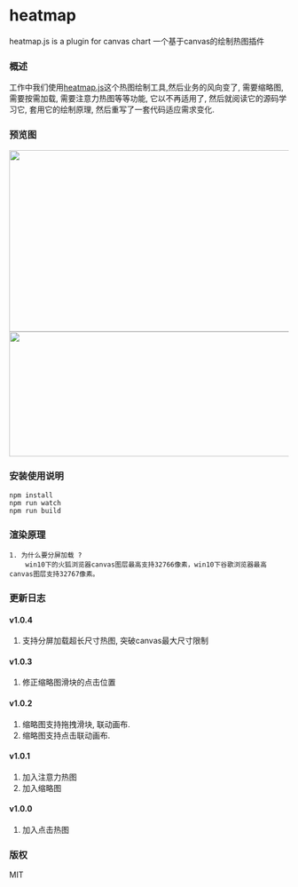 # heatmap
heatmap.js is a plugin for canvas chart 一个基于canvas的绘制热图插件

### 概述
工作中我们使用[heatmap.js](https://www.patrick-wied.at/static/heatmapjs/)这个热图绘制工具,然后业务的风向变了, 
需要缩略图, 需要按需加载, 需要注意力热图等等功能, 它以不再适用了, 然后就阅读它的源码学习它, 
套用它的绘制原理, 然后重写了一套代码适应需求变化.

### 预览图

<img src="https://github.com/tm-roamer/heatmap/blob/master/doc/click.png" width="630" height="327" >
<img src="https://github.com/tm-roamer/heatmap/blob/master/doc/attention.png" width="600" height="225" >

### 安装使用说明

    npm install
    npm run watch
    npm run build

### 渲染原理

    1. 为什么要分屏加载 ?
        win10下的火狐浏览器canvas图层最高支持32766像素，win10下谷歌浏览器最高canvas图层支持32767像素。
 
### 更新日志

#### v1.0.4
1. 支持分屏加载超长尺寸热图, 突破canvas最大尺寸限制

#### v1.0.3
1. 修正缩略图滑块的点击位置

#### v1.0.2
1. 缩略图支持拖拽滑块, 联动画布.
2. 缩略图支持点击联动画布.

#### v1.0.1
1. 加入注意力热图
2. 加入缩略图

#### v1.0.0
1. 加入点击热图

### 版权
MIT